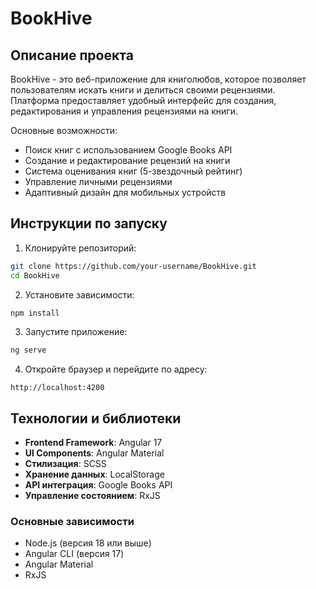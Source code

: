 # BookHive

## Описание проекта

BookHive - это веб-приложение для книголюбов, которое позволяет пользователям искать книги и делиться своими рецензиями. Платформа предоставляет удобный интерфейс для создания, редактирования и управления рецензиями на книги.

Основные возможности:
- Поиск книг с использованием Google Books API
- Создание и редактирование рецензий на книги
- Система оценивания книг (5-звездочный рейтинг)
- Управление личными рецензиями
- Адаптивный дизайн для мобильных устройств

## Инструкции по запуску

1. Клонируйте репозиторий:
```bash
git clone https://github.com/your-username/BookHive.git
cd BookHive
```

2. Установите зависимости:
```bash
npm install
```

3. Запустите приложение:
```bash
ng serve
```

4. Откройте браузер и перейдите по адресу:
```
http://localhost:4200
```

## Технологии и библиотеки

- **Frontend Framework**: Angular 17
- **UI Components**: Angular Material
- **Стилизация**: SCSS
- **Хранение данных**: LocalStorage
- **API интеграция**: Google Books API
- **Управление состоянием**: RxJS

### Основные зависимости
- Node.js (версия 18 или выше)
- Angular CLI (версия 17)
- Angular Material
- RxJS
